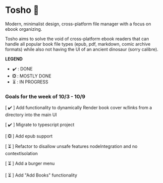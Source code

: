 # Tosho :book:

Modern, minimalist design, cross-platform file manager with a focus on ebook organizing.

Tosho aims to solve the void of cross-platform ebook readers that can handle all popular book file types (epub, pdf, markdown, comic archive formats) while also not having the UI of an ancient dinosaur (sorry calibre).

**LEGEND**
- :heavy_check_mark: : DONE
- :negative_squared_cross_mark: : MOSTLY DONE
- :hourglass_flowing_sand: : IN PROGRESS

### Goals for the week of 10/3 - 10/9

[ :heavy_check_mark: ] Add functionality to dynamically Render book cover w/links from a directory into the main UI

[ :heavy_check_mark: ] Migrate to typescript project

[ :negative_squared_cross_mark: ] Add epub support <br>

[ :hourglass_flowing_sand: ] Refactor to disallow unsafe features nodeIntegration and no contextIsolation

[ :hourglass_flowing_sand: ] Add a burger menu <br>

[ :hourglass_flowing_sand: ] Add "Add Books" functionality
